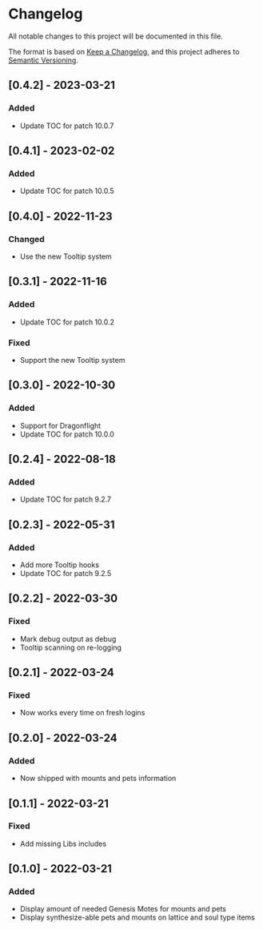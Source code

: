 # Changelog
All notable changes to this project will be documented in this file.

The format is based on [Keep a Changelog](https://keepachangelog.com/en/1.0.0/),
and this project adheres to [Semantic Versioning](https://semver.org/spec/v2.0.0.html).

## [0.4.2] - 2023-03-21
### Added
 - Update TOC for patch 10.0.7

## [0.4.1] - 2023-02-02
### Added
 - Update TOC for patch 10.0.5

## [0.4.0] - 2022-11-23
### Changed
 - Use the new Tooltip system

## [0.3.1] - 2022-11-16
### Added
 - Update TOC for patch 10.0.2
### Fixed
 -  Support the new Tooltip system

## [0.3.0] - 2022-10-30
### Added
 - Support for Dragonflight
 - Update TOC for patch 10.0.0

## [0.2.4] - 2022-08-18
### Added
 - Update TOC for patch 9.2.7

## [0.2.3] - 2022-05-31
### Added
 - Add more Tooltip hooks
 - Update TOC for patch 9.2.5

## [0.2.2] - 2022-03-30
### Fixed
 - Mark debug output as debug
 - Tooltip scanning on re-logging

## [0.2.1] - 2022-03-24
### Fixed
 - Now works every time on fresh logins

## [0.2.0] - 2022-03-24
### Added
 - Now shipped with mounts and pets information

## [0.1.1] - 2022-03-21
### Fixed
 - Add missing Libs includes

## [0.1.0] - 2022-03-21
### Added
 - Display amount of needed Genesis Motes for mounts and pets
 - Display synthesize-able pets and mounts on lattice and soul type items
